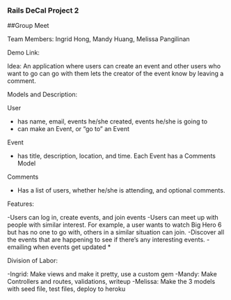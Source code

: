 ### Rails DeCal Project 2

##Group Meet

Team Members: Ingrid Hong, Mandy Huang, Melissa Pangilinan

Demo Link: 

Idea: An application where users can create an event and other users who want to go can go with them lets the creator of the event know by leaving a comment.

Models and Description:

User

- has name, email, events he/she created, events he/she is going to
- can make an Event, or “go to” an Event

Event

- has title, description, location, and time. Each Event has a Comments Model

Comments

- Has a list of users, whether he/she is attending, and optional comments.

Features:

-Users can log in, create events, and join events
-Users can meet up with people with similar interest. For example, a user wants to watch Big Hero 6 but has no one to go with, others in a similar situation can join.
-Discover all the events that are happening to see if there’s any interesting events.
-emailing when events get updated *

Division of Labor:

-Ingrid: Make views and make it pretty, use a custom gem
-Mandy: Make Controllers and routes, validations, writeup
-Melissa: Make the 3 models with seed file, test files, deploy to heroku



